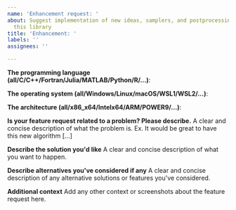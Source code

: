 ```yaml
---
name: 'Enhancement request: '
about: Suggest implementation of new ideas, samplers, and postprocessing tools in
  this library
title: 'Enhancement: '
labels: ''
assignees: ''

---
```


**The programming language (all/C/C++/Fortran/Julia/MATLAB/Python/R/...)**: 

**The operating system (all/Windows/Linux/macOS/WSL1/WSL2/...)**: 

**The architecture (all/x86_x64/Intelx64/ARM/POWER9/...)**: 

**Is your feature request related to a problem? Please describe.**
A clear and concise description of what the problem is. Ex. It would be great to have this new algorithm [...]

**Describe the solution you'd like**
A clear and concise description of what you want to happen.

**Describe alternatives you've considered if any**
A clear and concise description of any alternative solutions or features you've considered.

**Additional context**
Add any other context or screenshots about the feature request here.
